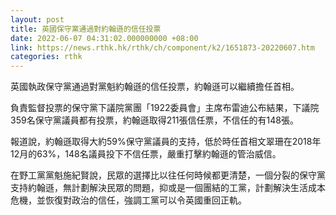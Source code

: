 ```yaml
---
layout: post
title: 英國保守黨通過對約翰遜的信任投票
date: 2022-06-07 04:31:02.000000000 +08:00
link: https://news.rthk.hk/rthk/ch/component/k2/1651873-20220607.htm
categories: rthk
---
```


英國執政保守黨通過對黨魁約翰遜的信任投票，約翰遜可以繼續擔任首相。

負責監督投票的保守黨下議院黨團「1922委員會」主席布雷迪公布結果，下議院359名保守黨議員都有投票，約翰遜取得211張信任票，不信任的有148張。

報道說，約翰遜取得大約59%保守黨議員的支持，低於時任首相文翠珊在2018年12月的63%，148名議員投下不信任票，嚴重打擊約翰遜的管治威信。

在野工黨黨魁施紀賢說，民眾的選擇比以往任何時候都更清楚，一個分裂的保守黨支持約翰遜，無計劃解決民眾的問題，抑或是一個團結的工黨，計劃解決生活成本危機，並恢復對政治的信任，強調工黨可以令英國重回正軌。
